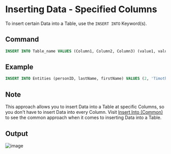 # Inserting Data - Specified Columns

To insert certain Data into a Table, use the `INSERT INTO` Keyword(s).

## Command

```sql
INSERT INTO Table_name VALUES (Column1, Column2, Column3) (value1, value2, value3)
```

## Example

```sql
INSERT INTO Entities (personID, lastName, firstName) VALUES (2, 'Timothy', 'Enderson')
```

## Note

This approach allows you to insert Data into a Table at specific Columns, so you don't have to insert Data into every Column.
Visit [Insert Into (Common)](./Insert%20Into%20(Common).md) to see the common approach when it comes to inserting Data into a Table.

## Output

![image](https://github.com/DrNeonsy/SQL-Note-Collection/assets/118444485/038542a3-8103-4017-a78c-f377bb1474a1)
